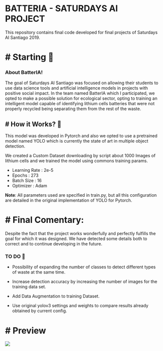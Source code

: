 # BATTERIA - SATURDAYS AI PROJECT

This repository contains final code developed for final projects of Saturdays AI Santiago 2019. 

# # Starting 🚀 
### About BatterIA!

The goal of Saturdays AI Santiago was focused on allowing their students to use data science tools and artificial intelligence models in projects with positive social impact. In the team named BatterIA which I participated, we opted to make a possible solution for ecological sector, opting to training an intelligent model capable of identifying lithium cells batteries that were not properly recycled being separating them from the rest of the waste.

## # How it Works? 🔧
This model was developed in Pytorch and also we opted to use a pretrained model named YOLO which is currently the state of art in multiple object detection.

We created a Custom Dataset downloading by script about 1000 Images of lithium cells and we trained the model using commons training params.


* Learning Rate : 2e-5
* Epochs : 273  
* Batch Size : 16
* Optimizer : Adam

**Note**: All parameters used are specified in train.py, but all this configuration are detailed in the original implementation of YOLO for Pytorch.


# # Final Comentary:
Despite the fact that the project works wonderfully and perfectly fulfills the goal for which it was designed. We have detected some details both to correct and to continue developing in the future.


### TO DO 📑
* Possibility of expanding the number of classes to detect different types of waste at the same time.

* Increase detection accuracy by increasing the number of images for the training data set.

* Add Data Augmentation to training Dataset.

* Use original yolov3 settings and weights to compare results already obtained by current config.


# # Preview
<p float="left">
 <img src="batteria.gif" />
</p>


